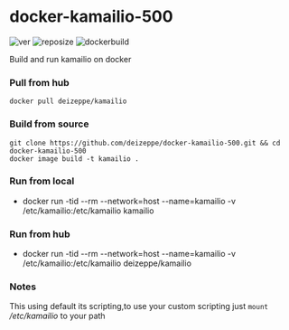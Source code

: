 # docker-kamailio-500
![ver](https://img.shields.io/github/v/release/mach1el/docker-kamailio?color=red&style=plastic)
![reposize](https://img.shields.io/github/repo-size/deizeppe/docker-kamailio?color=orange&style=plastic)
![dockerbuild](https://img.shields.io/docker/automated/deizeppe/kamailio?style=plastic)

Build and run kamailio on docker

### Pull from hub
	docker pull deizeppe/kamailio

### Build from source
	git clone https://github.com/deizeppe/docker-kamailio-500.git && cd docker-kamailio-500
	docker image build -t kamailio .
	
### Run from local
*	docker run -tid --rm --network=host --name=kamailio -v /etc/kamailio:/etc/kamailio kamailio 

### Run from hub
* docker run -tid --rm --network=host --name=kamailio -v /etc/kamailio:/etc/kamailio deizeppe/kamailio 

### Notes
This using default its scripting,to use your custom scripting just `mount` */etc/kamailio* to your path
